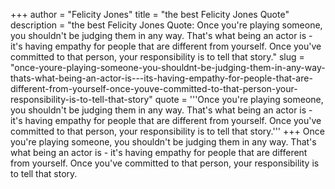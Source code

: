 +++
author = "Felicity Jones"
title = "the best Felicity Jones Quote"
description = "the best Felicity Jones Quote: Once you're playing someone, you shouldn't be judging them in any way. That's what being an actor is - it's having empathy for people that are different from yourself. Once you've committed to that person, your responsibility is to tell that story."
slug = "once-youre-playing-someone-you-shouldnt-be-judging-them-in-any-way-thats-what-being-an-actor-is---its-having-empathy-for-people-that-are-different-from-yourself-once-youve-committed-to-that-person-your-responsibility-is-to-tell-that-story"
quote = '''Once you're playing someone, you shouldn't be judging them in any way. That's what being an actor is - it's having empathy for people that are different from yourself. Once you've committed to that person, your responsibility is to tell that story.'''
+++
Once you're playing someone, you shouldn't be judging them in any way. That's what being an actor is - it's having empathy for people that are different from yourself. Once you've committed to that person, your responsibility is to tell that story.
